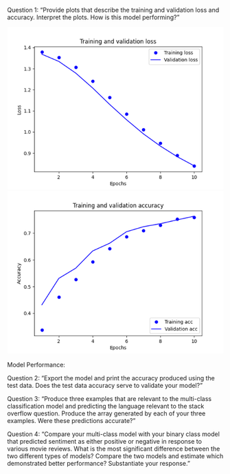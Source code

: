 Question 1: “Provide plots that describe the training and validation loss and accuracy. Interpret the plots. How is this model performing?”

![img_14.png](img_14.png)
![img_15.png](img_15.png)

Model Performance:


Question 2: “Export the model and print the accuracy produced using the test data. Does the test data accuracy serve to validate your model?”

Question 3: “Produce three examples that are relevant to the multi-class classification model and predicting the language relevant to the stack overflow question. Produce the array generated by each of your three examples. Were these predictions accurate?”

Question 4: “Compare your multi-class model with your binary class model that predicted sentiment as either positive or negative in response to various movie reviews. What is the most significant difference between the two different types of models? Compare the two models and estimate which demonstrated better performance? Substantiate your response.”

